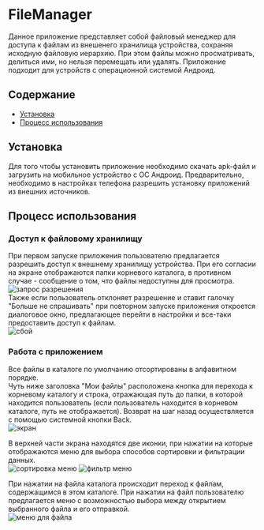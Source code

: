 # FileManager

Данное приложение представляет собой файловый менеджер для доступа к файлам из внешенего хранилища устройства, сохраняя исходную файловую иерархию. При этом файлы можно просматривать, делиться ими, но нельзя перемещать или удалять. Приложение подходит для устройств с операционной системой Андроид.

## Содержание
* [Установка](#download)
* [Процесс использования](#technologies)

## Установка
Для того чтобы установить приложение необходимо скачать apk-файл и загрузить на мобильное устройство с ОС Андроид. Предварительно, необходимо в настройках телефона разрешить установку приложений из внешних источников.   

## Процесс использования
### Доступ к файловому хранилищу
При первом запуске приложения пользователю предлагается разрешить доступ к внешнему хранилищу устройства. При его согласии на экране отображаются папки корневого каталога, в противном случае - сообщение о том, что файлы недоступны для просмотра.   
![запрос разрешения](https://github.com/nnn233/File_Manager/assets/126052177/591d2ee5-1089-438b-b56a-61bc815c606e)   
Также если пользователь отклоняет разрешение и ставит галочку "Больше не спрашивать" при повторном запуске приложения откроется диалоговое окно, предлагающее перейти в настройки и все-таки предоставить доступ к файлам.   
![сбой](https://github.com/nnn233/File_Manager/assets/126052177/e032691c-3bcf-4c72-9876-675e632a0eb0)   

### Работа с приложением
Все файлы в каталоге по умолчанию отсортированы в алфавитном порядке.    
Чуть ниже заголовка "Мои файлы" расположена кнопка для перехода к корневому каталогу и строка, отражающая путь до папки, в которой находится пользователь (если пользователь находится в корневом каталоге, путь не отображается). Возврат на шаг назад осуществляется с помощью системной кнопки Back.  
![экран](https://github.com/nnn233/File_Manager/assets/126052177/821dd22b-6175-420b-aef7-f2b47ecd3bad)   

В верхней части экрана находятся две иконки, при нажатии на которые отображаются меню для выбора способов сортировки и фильтрации данных.   
![сортировка меню](https://github.com/nnn233/File_Manager/assets/126052177/420f6238-e7a5-447b-8baf-6bac75ab3ce1)
![фильтр меню](https://github.com/nnn233/File_Manager/assets/126052177/cbb8353e-f996-4956-904a-7d0a02ddfe02)   

При нажатии на файла каталога происходит переход к файлам, содержащимся в этом каталоге. При нажатии на файл пользователю предлагается меню с возможностью выбора между открытием выбранного файла и его отправкой.   
![меню для файла](https://github.com/nnn233/File_Manager/assets/126052177/75c38b3d-1db8-40b6-8a12-6c261603d82b)

